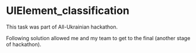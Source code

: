 # UIElement_classification

This task was part of All-Ukrainian hackathon.

Following solution allowed me and my team to get to the final (another stage of hackathon).
